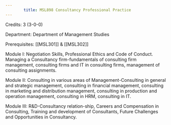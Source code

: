 ```yaml
---
        title: MSL898 Consultancy Professional Practice
---
```

Credits: 3 (3-0-0)

Department: Department of Management Studies

Prerequisites: [[MSL301]] & [[MSL302]]

Module I: Negotiation Skills, Professional Ethics and Code of Conduct. Managing a Consultancy firm-fundamentals of consulting firm management, consulting firms and IT in consulting firms, management of consulting assignments.

Module II: Consulting in various areas of Management-Consulting in general and strategic management, consulting in financial management, consulting in marketing and distribution management, consulting in production and operation management, consulting in HRM, consulting in IT.

Module III: R&D-Consultancy relation-ship, Careers and Compensation in Consulting, Training and development of Consultants, Future Challenges and Opportunities in Consultancy.